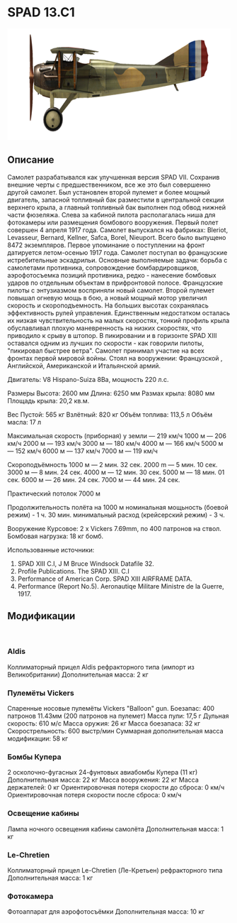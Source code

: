 # SPAD 13.C1

![spad13](../images/spad13.png)

## Описание

Самолет разрабатывался как улучшенная версия SPAD VII. Сохранив внешние черты с предшественником, все же это был совершенно другой самолет. Был установлен второй пулемет и более мощный двигатель, запасной топливный бак разместили в центральной секции верхнего крыла, а главный топливный бак выполнен под обвод нижней части фюзеляжа. Слева за кабиной пилота располагалась ниша для фотокамеры или размещения бомбового вооружения. Первый полет совершен 4 апреля 1917 года. Самолет выпускался на фабриках: Bleriot, Levasseur, Bernard, Kellner, Safca, Borel, Nieuport. Всего было выпущено 8472 экземпляров.
Первое упоминание о поступлении на фронт датируется летом-осенью 1917 года. Самолет поступал во французские истребительные эскадрильи. Основные выполняемые задачи: борьба с самолетами противника, сопровождение бомбардировщиков, аэрофотосъемка позиций противника, редко - нанесение бомбовых ударов по отдельным объектам в прифронтовой полосе.
Французские пилоты с энтузиазмом восприняли новый самолет. Второй пулемет повышал огневую мощь в бою, а новый мощный мотор увеличил скорость и скороподъемность. На больших высотах сохранялась эффективность рулей управления. Единственным недостатком осталась их низкая чувствительность на малых скоростях, тонкий профиль крыла обуславливал плохую маневренность на низких скоростях, что приводило к срыву в штопор. В пикировании и в горизонте SPAD XIII оставался одним из лучших по скорости - как говорили пилоты, "пикировал быстрее ветра". Самолет принимал участие на всех фронтах первой мировой войны. Стоял на вооружении: Французской , Английской, Американской и Итальянской армий.


Двигатель:
V8 Hispano-Suiza 8Ba, мощность 220 л.с.

Размеры
Высота: 2600 мм
Длина:  6250 мм
Размах крыла:  8080 мм
Площадь крыла:  20,2 кв.м.

Вес
Пустой: 565 кг
Взлётный: 820 кг
Объём топлива: 113,5 л
Объём масла: 17 л

Максимальная скорость (приборная)
у земли — 219 км/ч
1000 м — 206 км/ч
2000 м — 193 км/ч
3000 м — 180 км/ч
4000 м — 166 км/ч
5000 м — 152 км/ч
6000 м — 137 км/ч
7000 м — 119 км/ч

Скороподъёмность
1000 м — 2 мин. 32 сек.
2000 m — 5 мин. 10 сек.
3000 м — 8 мин. 24 сек.
4000 м — 12 мин. 30 сек.
5000 м — 18 мин. 01 сек.
6000 м — 26 мин. 24 сек.
7000 м — 44 мин. 24 сек.

Практический потолок 7000 м

Продолжительность полёта на 1000 м
номинальная мощьность (боевой режим) - 1 ч. 30 мин.
минимальный расход (крейсерский режим) - 3 ч.

Вооружение
Курсовое:  2 х Vickers 7.69mm, по 400 патронов на ствол.
Бомбовая нагрузка:  18 кг бомб.

Использованные источники:
1) SPAD XIII C.I, J M Bruce Windsock Datafile 32.
2) Profile Publications. The SPAD XIII. C.I
3) Performance of American Corp. SPAD XIII AIRFRAME DATA.
4) Performance (Report No.5). Aeronautiqe Militare Ministre de la Guerre, 1917.

## Модификации
﻿

### Aldis

Коллиматорный прицел Aldis рефракторного типа (импорт из Великобритании)
Дополнительная масса: 2 кг
﻿

### Пулемёты Vickers

Спаренные носовые пулемёты Vickers "Balloon" gun.
Боезапас: 400 патронов 11.43мм (200 патронов на пулемет)
Масса пули: 17,5 г
Дульная скорость: 610 м/с
Масса оружия: 26 кг
Масса боезапаса: 32 кг
Скорострельность: 600 выстр/мин
Суммарная дополнительная масса модификации: 58 кг
﻿

### Бомбы Купера

2 осколочно-фугасных 24-фунтовых авиабомбы Купера (11 кг)
Дополнительная масса: 22 кг
Масса вооружения: 22 кг
Масса держателей: 0 кг
Ориентировочная потеря скорости до сброса: 0 км/ч
Ориентировочная потеря скорости после сброса: 0 км/ч﻿

### Освещение кабины

Лампа ночного освещения кабины самолёта
Дополнительная масса: 1 кг
﻿

### Le-Chretien

Коллиматорный прицел Le-Chretien (Ле-Кретьен) рефракторного типа
Дополнительная масса: 1 кг
﻿

### Фотокамера

Фотоаппарат для аэрофотосъёмки 
Дополнительная масса: 10 кг
